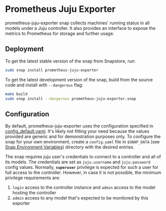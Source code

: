 # Prometheus Juju Exporter

prometheus-juju-exporter snap collects machines' running status in all models under a Juju controller. It also provides an interface to expose the metrics to Prometheus for storage and further usage.

## Deployment
To get the latest stable version of the snap from Snapstore, run:
```bash
sudo snap install prometheus-juju-exporter
```
To get the latest development version of the snap, build from the source code and install with `--dangerous` flag:
```bash
make build
sudo snap install --dangerous prometheus-juju-exporter.snap
```

## Configuration
By default, prometheus-juju-exporter uses the configuration specified in [config_default.yaml](prometheus-juju-exporter/config_default.yaml). It's likely not fitting your need because the values provided are generic and for demonstration purposes only. To configure the snap for your own environment, create a `config.yaml` file in `$SNAP_DATA` (see [Snap Environment Variables](https://snapcraft.io/docs/environment-variables)) directory with the desired entries.

The snap requires juju user's credentials to connect to a controller and all of its models. The credentials are set as `juju.username` and `juju.password` config values. Normally, **`superuser`** privilege is expected for such a user for full access to the controller. However, in case it is not possible, the minimum privilege requirements are:
1. `login` access to the controller instance and `admin` access to the model hosting the controller
2. `admin` access to any model that's expected to be monitored by this exporter
